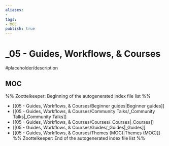 ```yaml
---
aliases:
- 
tags: 
- MOC
publish: true
---
```


# _05 - Guides, Workflows, & Courses

#placeholder/description 

## MOC

%% Zoottelkeeper: Beginning of the autogenerated index file list  %%
-  [[05 - Guides, Workflows, & Courses/Beginner guides|Beginner guides]]
-  [[05 - Guides, Workflows, & Courses/Community Talks/_Community Talks|_Community Talks]]
-  [[05 - Guides, Workflows, & Courses/Courses/_Courses|_Courses]]
-  [[05 - Guides, Workflows, & Courses/Guides/_Guides|_Guides]]
-  [[05 - Guides, Workflows, & Courses/Themes (MOC)|Themes (MOC)]]
%% Zoottelkeeper: End of the autogenerated index file list  %%

